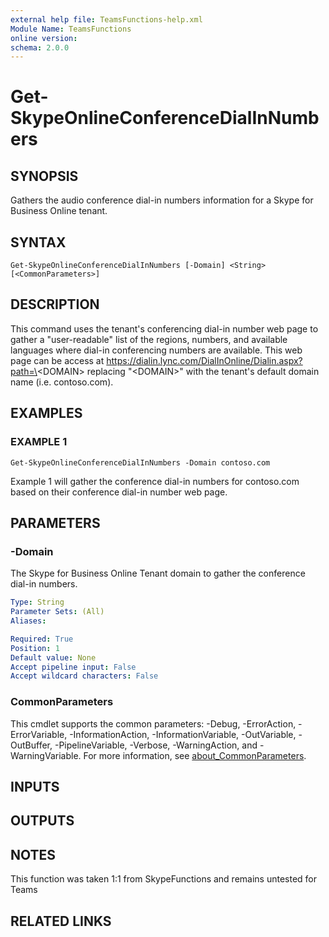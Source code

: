 ```yaml
---
external help file: TeamsFunctions-help.xml
Module Name: TeamsFunctions
online version:
schema: 2.0.0
---
```


# Get-SkypeOnlineConferenceDialInNumbers

## SYNOPSIS
Gathers the audio conference dial-in numbers information for a Skype for Business Online tenant.

## SYNTAX

```
Get-SkypeOnlineConferenceDialInNumbers [-Domain] <String> [<CommonParameters>]
```

## DESCRIPTION
This command uses the tenant's conferencing dial-in number web page to gather a "user-readable" list of
the regions, numbers, and available languages where dial-in conferencing numbers are available.
This web
page can be access at https://dialin.lync.com/DialInOnline/Dialin.aspx?path=\<DOMAIN\> replacing "\<DOMAIN\>"
with the tenant's default domain name (i.e.
contoso.com).

## EXAMPLES

### EXAMPLE 1
```
Get-SkypeOnlineConferenceDialInNumbers -Domain contoso.com
```

Example 1 will gather the conference dial-in numbers for contoso.com based on their conference dial-in number web page.

## PARAMETERS

### -Domain
The Skype for Business Online Tenant domain to gather the conference dial-in numbers.

```yaml
Type: String
Parameter Sets: (All)
Aliases:

Required: True
Position: 1
Default value: None
Accept pipeline input: False
Accept wildcard characters: False
```

### CommonParameters
This cmdlet supports the common parameters: -Debug, -ErrorAction, -ErrorVariable, -InformationAction, -InformationVariable, -OutVariable, -OutBuffer, -PipelineVariable, -Verbose, -WarningAction, and -WarningVariable. For more information, see [about_CommonParameters](http://go.microsoft.com/fwlink/?LinkID=113216).

## INPUTS

## OUTPUTS

## NOTES
This function was taken 1:1 from SkypeFunctions and remains untested for Teams

## RELATED LINKS
